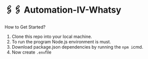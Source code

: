 # 🖇️🖇️ Automation-IV-Whatsy
How to Get Started?

1. Clone this repo into your local machine.
2. To run the program Node.js environment is must.
2. Download package.json dependencies by running the ```npm i```cmd.
3. Now create ```.env```file
